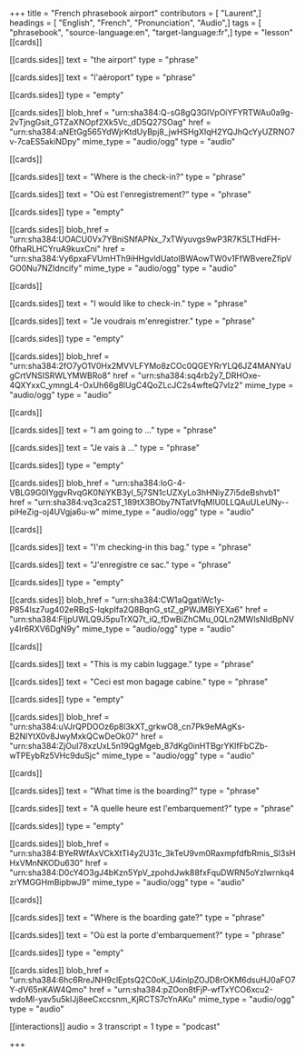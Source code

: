 +++
title = "French phrasebook airport"
contributors = [ "Laurent",]
headings = [ "English", "French", "Pronunciation", "Audio",]
tags = [ "phrasebook", "source-language:en", "target-language:fr",]
type = "lesson"
[[cards]]

[[cards.sides]]
text = "the airport"
type = "phrase"

[[cards.sides]]
text = "l'aéroport"
type = "phrase"

[[cards.sides]]
type = "empty"

[[cards.sides]]
blob_href = "urn:sha384:Q-sG8gQ3GlVpOiYFYRTWAu0a9g-2vTjngGsit_GTZaXNOpf2Xk5Vc_dD5Q27SOag"
href = "urn:sha384:aNEtGg565YdWjrKtdUyBpj8_jwHSHgXIqH2YQJhQcYyUZRNO7v-7caES5akiNDpy"
mime_type = "audio/ogg"
type = "audio"

[[cards]]

[[cards.sides]]
text = "Where is the check-in?"
type = "phrase"

[[cards.sides]]
text = "Où est l'enregistrement?"
type = "phrase"

[[cards.sides]]
type = "empty"

[[cards.sides]]
blob_href = "urn:sha384:UOACU0Vx7YBniSNfAPNx_7xTWyuvgs9wP3R7K5LTHdFH-0fhaRLHCYruA9kuxCni"
href = "urn:sha384:Vy6pxaFVUmHTh9iHHgvldUatoIBWAowTW0v1FfWBvereZfipVGO0Nu7NZIdncify"
mime_type = "audio/ogg"
type = "audio"

[[cards]]

[[cards.sides]]
text = "I would like to check-in."
type = "phrase"

[[cards.sides]]
text = "Je voudrais m'enregistrer."
type = "phrase"

[[cards.sides]]
type = "empty"

[[cards.sides]]
blob_href = "urn:sha384:2fO7yO1V0Hx2MVVLFYMo8zCOc0QGEYRrYLQ6JZ4MANYaUgCrtVNSISRWLYMWBRo8"
href = "urn:sha384:sq4rb2y7_DRHOxe-4QXYxxC_ymngL4-OxUh66g8lUgC4QoZLcJC2s4wfteQ7vIz2"
mime_type = "audio/ogg"
type = "audio"

[[cards]]

[[cards.sides]]
text = "I am going to ..."
type = "phrase"

[[cards.sides]]
text = "Je vais à ..."
type = "phrase"

[[cards.sides]]
type = "empty"

[[cards.sides]]
blob_href = "urn:sha384:loG-4-VBLG9G0IYggvRvqGK0NiYKB3yl_5j7SN1cUZXyLo3hHNiyZ7i5deBshvb1"
href = "urn:sha384:vq3ca2ST_189tX3BOby7NTatVfqMIU0LLQAuULeUNy--piHeZig-oj4UVgja6u-w"
mime_type = "audio/ogg"
type = "audio"

[[cards]]

[[cards.sides]]
text = "I'm checking-in this bag."
type = "phrase"

[[cards.sides]]
text = "J'enregistre ce sac."
type = "phrase"

[[cards.sides]]
type = "empty"

[[cards.sides]]
blob_href = "urn:sha384:CW1aQgatiWc1y-P854Isz7ug402eRBqS-IqkpIfa2Q8BqnG_stZ_gPWJMBiYEXa6"
href = "urn:sha384:FIjpUWLQ9J5puTrXQ7t_iQ_fDwBiZhCMu_0QLn2MWlsNldBpNVy4Ir6RXV6DgN9y"
mime_type = "audio/ogg"
type = "audio"

[[cards]]

[[cards.sides]]
text = "This is my cabin luggage."
type = "phrase"

[[cards.sides]]
text = "Ceci est mon bagage cabine."
type = "phrase"

[[cards.sides]]
type = "empty"

[[cards.sides]]
blob_href = "urn:sha384:uVJrQPDOOz6p8l3kXT_grkwO8_cn7Pk9eMAgKs-B2NlYtX0v8JwyMxkQCwDeOk07"
href = "urn:sha384:ZjOuI78xzUxL5n19QgMgeb_87dKg0inHTBgrYKlfFbCZb-wTPEybRz5VHc9duSjc"
mime_type = "audio/ogg"
type = "audio"

[[cards]]

[[cards.sides]]
text = "What time is the boarding?"
type = "phrase"

[[cards.sides]]
text = "A quelle heure est l'embarquement?"
type = "phrase"

[[cards.sides]]
type = "empty"

[[cards.sides]]
blob_href = "urn:sha384:BYeRWfAxVCkXtTI4y2U31c_3kTeU9vm0RaxmpfdfbRmis_Sl3sHHxVMnNKODu630"
href = "urn:sha384:D0cY4O3gJ4bKzn5YpV_zpohdJwk88fxFquDWRN5oYzlwrnkq4zrYMGGHmBipbwJ9"
mime_type = "audio/ogg"
type = "audio"

[[cards]]

[[cards.sides]]
text = "Where is the boarding gate?"
type = "phrase"

[[cards.sides]]
text = "Où est la porte d'embarquement?"
type = "phrase"

[[cards.sides]]
type = "empty"

[[cards.sides]]
blob_href = "urn:sha384:6hc6RreJNH9clEptsQ2C0oK_U4inlpZOJD8rOKM6dsuHJ0aFO7Y-dV65nKAW4Qmo"
href = "urn:sha384:pZOon8tFjP-wfTxYCO6xcu2-wdoMl-yav5u5klJj8eeCxccsnm_KjRCTS7cYnAKu"
mime_type = "audio/ogg"
type = "audio"

[[interactions]]
audio = 3
transcript = 1
type = "podcast"

+++
